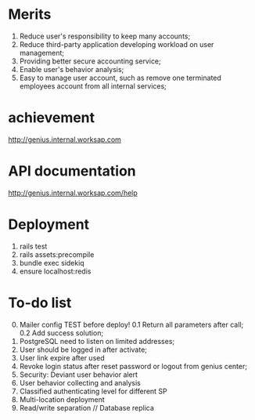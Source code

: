# Merits
  1. Reduce user's responsibility to keep many accounts;
  2. Reduce third-party application developing workload on user management;
  3. Providing better secure accounting service;
  4. Enable user's behavior analysis;
  5. Easy to manage user account, such as remove one terminated employees account from all internal services;
  
# achievement
  http://genius.internal.worksap.com
  
# API documentation
http://genius.internal.worksap.com/help

# Deployment
1. rails test
2. rails assets:precompile
3. bundle exec sidekiq
4. ensure localhost:redis
# To-do list
0. Mailer config TEST before deploy!
0.1 Return all parameters after call;
0.2 Add success solution;
1. PostgreSQL need to listen on limited addresses;
2. User should be logged in after activate;
3. User link expire after used
4. Revoke login status after reset password or logout from genius center;
5. Security: Deviant user behavior alert
6. User behavior collecting and analysis
7. Classified authenticating level for different SP
8. Multi-location deployment
9. Read/write separation // Database replica

